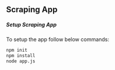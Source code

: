 ## Scraping App

##### Setup Scraping App
To setup the app follow below commands:

```bash
npm init
npm install
node app.js
```
